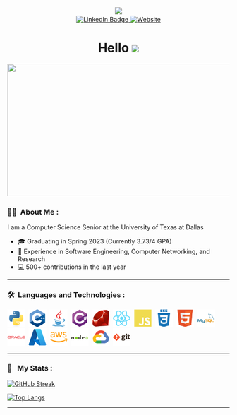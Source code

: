 <div id="header" align="center">
  <img src="https://images.squarespace-cdn.com/content/v1/5e5ae71a84c054209740dee2/1599154214047-CKM89ZQMQTQBBUNCBYI3/090320_Final.gif" width="150"/>
</div>

<div id="badges" align="center">
  <a href="https://www.linkedin.com/in/linusfackler" target="_blank">
    <img src="https://img.shields.io/badge/LinkedIn-blue?style=for-the-badge&logo=linkedin&logoColor=white" alt="LinkedIn Badge"/>
  </a>
  <a href="https://www.linusfackler.com" target="_blank">
    <img src="https://img.shields.io/badge/-Portfolio%20Website-000e40?style=for-the-badge&" alt="Website"/>
  </a>
</div>

<h1 align="center">Hello <img src="https://media.giphy.com/media/hvRJCLFzcasrR4ia7z/giphy.gif" width="40"></h1>

<p align="center"><img src="https://thumbs.gfycat.com/WideDeadlyAngelfish-max-1mb.gif" width="600" height="300"/></p>

### :man_technologist: &nbsp;About Me :

I am a Computer Science Senior at the University of Texas at Dallas

- 🎓 Graduating in Spring 2023 (Currently 3.73/4 GPA)
- 🔧 Experience in Software Engineering, Computer Networking, and Research
- 💻 500+ contributions in the last year

---

### 🛠 &nbsp;Languages and Technologies :

<p>
<img src="https://github.com/devicons/devicon/blob/master/icons/python/python-original.svg" title="Python" alt="Python" width="40" height="40"/>&nbsp;
<img src="https://github.com/devicons/devicon/blob/master/icons/cplusplus/cplusplus-original.svg" title="C++" alt="C++" width="40" height="40"/>&nbsp;
<img src="https://github.com/devicons/devicon/blob/master/icons/java/java-original.svg" title="Java" alt="Java" width="40" height="40"/>&nbsp;
<img src="https://github.com/devicons/devicon/blob/master/icons/csharp/csharp-original.svg" title="C#" alt="C#" width="40" height="40"/>&nbsp;
<img src="https://github.com/devicons/devicon/blob/master/icons/ruby/ruby-original.svg" title="Ruby" alt="Ruby" width="40" height="40"/>&nbsp;
<img src="https://github.com/devicons/devicon/blob/master/icons/react/react-original.svg" title="React" alt="React" width="40" height="40"/>&nbsp;
<img src="https://github.com/devicons/devicon/blob/master/icons/javascript/javascript-plain.svg" title="JavaScript" alt="JavaScript" width="40" height="40"/>&nbsp;
<img src="https://github.com/devicons/devicon/blob/master/icons/css3/css3-plain-wordmark.svg"  title="CSS3" alt="CSS" width="40" height="40"/>&nbsp;
<img src="https://github.com/devicons/devicon/blob/master/icons/html5/html5-original.svg" title="HTML5" alt="HTML" width="40" height="40"/>&nbsp;
<img src="https://github.com/devicons/devicon/blob/master/icons/mysql/mysql-original-wordmark.svg" title="MySQL"  alt="MySQL" width="40" height="40"/>&nbsp;
<img src="https://github.com/devicons/devicon/blob/master/icons/oracle/oracle-original.svg" title="Oracle" alt="Oracle" width="40" height="40"/>&nbsp;
<img src="https://github.com/devicons/devicon/blob/master/icons/azure/azure-original.svg" title="Azure"  alt="Azure" width="40" height="40"/>&nbsp;
<img src="https://github.com/devicons/devicon/blob/master/icons/amazonwebservices/amazonwebservices-plain-wordmark.svg" title="AWS" alt="AWS" width="40" height="40"/>&nbsp;
<img src="https://github.com/devicons/devicon/blob/master/icons/nodejs/nodejs-original-wordmark.svg" title="NodeJS" alt="NodeJS" width="40" height="40"/>&nbsp;
<img src="https://github.com/devicons/devicon/blob/master/icons/googlecloud/googlecloud-original.svg" title="GCP"  alt="GCP" width="40" height="40"/>&nbsp;
<img src="https://github.com/devicons/devicon/blob/master/icons/git/git-original-wordmark.svg" title="Git" **alt="Git" width="40" height="40"/>&nbsp;
</p>

---

### 📓 &nbsp; My Stats :
[![GitHub Streak](https://github-readme-streak-stats.herokuapp.com?user=linusfackler&theme=elegant)](https://git.io/streak-stats)

[![Top Langs](https://github-readme-stats.vercel.app/api/top-langs/?username=linusfackler&hide=html,jupyter%20notebook&layout=compact&theme=algolia)](https://github.com/anuraghazra/github-readme-stats)

---
